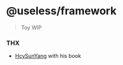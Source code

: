 # @useless/framework

> Toy WIP

### THX

- [HcySunYang](https://github.com/HcySunYang) with his book
